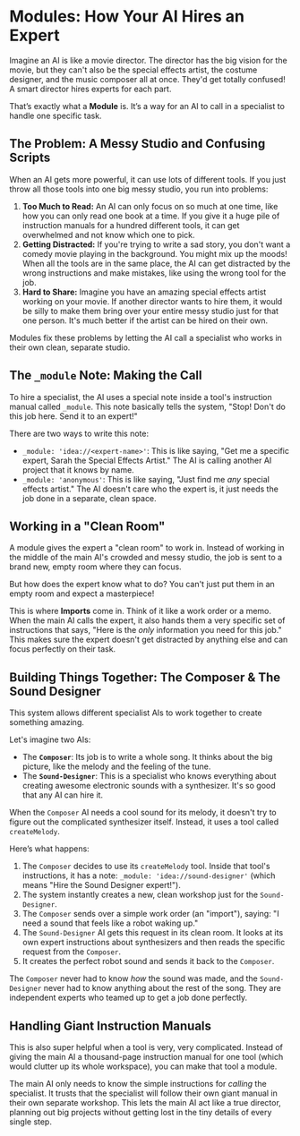 # Modules: How Your AI Hires an Expert

Imagine an AI is like a movie director. The director has the big vision for the movie, but they can't also be the special effects artist, the costume designer, and the music composer all at once. They'd get totally confused! A smart director hires experts for each part.

That’s exactly what a **Module** is. It’s a way for an AI to call in a specialist to handle one specific task.

## The Problem: A Messy Studio and Confusing Scripts

When an AI gets more powerful, it can use lots of different tools. If you just throw all those tools into one big messy studio, you run into problems:

1.  **Too Much to Read:** An AI can only focus on so much at one time, like how you can only read one book at a time. If you give it a huge pile of instruction manuals for a hundred different tools, it can get overwhelmed and not know which one to pick.
2.  **Getting Distracted:** If you're trying to write a sad story, you don't want a comedy movie playing in the background. You might mix up the moods! When all the tools are in the same place, the AI can get distracted by the wrong instructions and make mistakes, like using the wrong tool for the job.
3.  **Hard to Share:** Imagine you have an amazing special effects artist working on your movie. If another director wants to hire them, it would be silly to make them bring over your entire messy studio just for that one person. It's much better if the artist can be hired on their own.

Modules fix these problems by letting the AI call a specialist who works in their own clean, separate studio.

## The `_module` Note: Making the Call

To hire a specialist, the AI uses a special note inside a tool's instruction manual called `_module`. This note basically tells the system, "Stop! Don't do this job here. Send it to an expert!"

There are two ways to write this note:

*   `_module: 'idea://<expert-name>'`: This is like saying, "Get me a specific expert, Sarah the Special Effects Artist." The AI is calling another AI project that it knows by name.
*   `_module: 'anonymous'`: This is like saying, "Just find me *any* special effects artist." The AI doesn't care who the expert is, it just needs the job done in a separate, clean space.

## Working in a "Clean Room"

A module gives the expert a "clean room" to work in. Instead of working in the middle of the main AI's crowded and messy studio, the job is sent to a brand new, empty room where they can focus.

But how does the expert know what to do? You can't just put them in an empty room and expect a masterpiece!

This is where **Imports** come in. Think of it like a work order or a memo. When the main AI calls the expert, it also hands them a very specific set of instructions that says, "Here is the *only* information you need for this job." This makes sure the expert doesn't get distracted by anything else and can focus perfectly on their task.

## Building Things Together: The Composer & The Sound Designer

This system allows different specialist AIs to work together to create something amazing.

Let's imagine two AIs:

*   The **`Composer`**: Its job is to write a whole song. It thinks about the big picture, like the melody and the feeling of the tune.
*   The **`Sound-Designer`**: This is a specialist who knows everything about creating awesome electronic sounds with a synthesizer. It's so good that any AI can hire it.

When the `Composer` AI needs a cool sound for its melody, it doesn't try to figure out the complicated synthesizer itself. Instead, it uses a tool called `createMelody`.

Here’s what happens:

1.  The `Composer` decides to use its `createMelody` tool. Inside that tool's instructions, it has a note: `_module: 'idea://sound-designer'` (which means "Hire the Sound Designer expert!").
2.  The system instantly creates a new, clean workshop just for the `Sound-Designer`.
3.  The `Composer` sends over a simple work order (an "import"), saying: "I need a sound that feels like a robot waking up."
4.  The `Sound-Designer` AI gets this request in its clean room. It looks at its own expert instructions about synthesizers and then reads the specific request from the `Composer`.
5.  It creates the perfect robot sound and sends it back to the `Composer`.

The `Composer` never had to know *how* the sound was made, and the `Sound-Designer` never had to know anything about the rest of the song. They are independent experts who teamed up to get a job done perfectly.

## Handling Giant Instruction Manuals

This is also super helpful when a tool is very, very complicated. Instead of giving the main AI a thousand-page instruction manual for one tool (which would clutter up its whole workspace), you can make that tool a module.

The main AI only needs to know the simple instructions for *calling* the specialist. It trusts that the specialist will follow their own giant manual in their own separate workshop. This lets the main AI act like a true director, planning out big projects without getting lost in the tiny details of every single step.